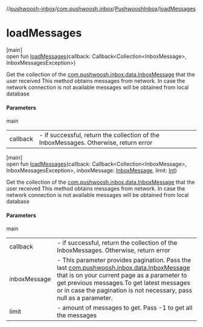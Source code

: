 //[pushwoosh-inbox](../../../index.md)/[com.pushwoosh.inbox](../index.md)/[PushwooshInbox](index.md)/[loadMessages](load-messages.md)

# loadMessages

[main]\
open fun [loadMessages](load-messages.md)(callback: Callback&lt;Collection&lt;InboxMessage&gt;, InboxMessagesException&gt;)

Get the collection of the [com.pushwoosh.inbox.data.InboxMessage](../../com.pushwoosh.inbox.data/-inbox-message/index.md) that the user received This method obtains messages from network. In case the network connection is not available messages will be obtained from local database

#### Parameters

main

| | |
|---|---|
| callback | - if successful, return the collection of the InboxMessages. Otherwise, return error |

[main]\
open fun [loadMessages](load-messages.md)(callback: Callback&lt;Collection&lt;InboxMessage&gt;, InboxMessagesException&gt;, inboxMessage: [InboxMessage](../../com.pushwoosh.inbox.data/-inbox-message/index.md), limit: [Int](https://kotlinlang.org/api/latest/jvm/stdlib/kotlin-stdlib/kotlin/-int/index.html))

Get the collection of the [com.pushwoosh.inbox.data.InboxMessage](../../com.pushwoosh.inbox.data/-inbox-message/index.md) that the user received This method obtains messages from network. In case the network connection is not available messages will be obtained from local database

#### Parameters

main

| | |
|---|---|
| callback | - if successful, return the collection of the InboxMessages. Otherwise, return error |
| inboxMessage | - This parameter provides pagination. Pass the last [com.pushwoosh.inbox.data.InboxMessage](../../com.pushwoosh.inbox.data/-inbox-message/index.md) that is on your current page as a parameter to get previous messages.To get latest messages or in case the pagination is not necessary, pass null as a parameter. |
| limit | - amount of messages to get. Pass -1 to get all the messages |
